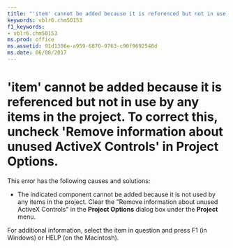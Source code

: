 ```yaml
---
title: "'item' cannot be added because it is referenced but not in use by any items in the project. To correct this, uncheck 'Remove information about unused ActiveX Controls' in Project Options."
keywords: vblr6.chm50153
f1_keywords:
- vblr6.chm50153
ms.prod: office
ms.assetid: 91d1306e-a959-6870-9763-c90f9692548d
ms.date: 06/08/2017
---
```



# 'item' cannot be added because it is referenced but not in use by any items in the project. To correct this, uncheck 'Remove information about unused ActiveX Controls' in Project Options.

This error has the following causes and solutions:



- The indicated component cannot be added because it is not used by any items in the project. Clear the "Remove information about unused ActiveX Controls" in the  **Project Options** dialog box under the **Project** menu.
    

For additional information, select the item in question and press F1 (in Windows) or HELP (on the Macintosh).


